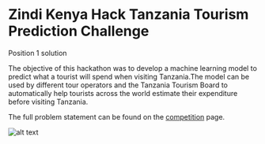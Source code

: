 # Zindi Kenya Hack Tanzania Tourism Prediction Challenge
Position 1 solution


The objective of this hackathon was to develop a machine learning model to predict what a tourist will spend when visiting Tanzania.The model can be used by different tour operators and the Tanzania Tourism Board to automatically help tourists across the world estimate their expenditure before visiting Tanzania. 


The full problem statement can be found on the [competition](https://zindi.africa/hackathons/kenya-hack-tanzania-tourism-prediction-challenge) page.

![alt text](https://github.com/KuriaDan/Zindi-Kenya-Hack-Tanzania-Tourism-Prediction-Challenge/blob/main/Capture.PNG'Leaderboard)
